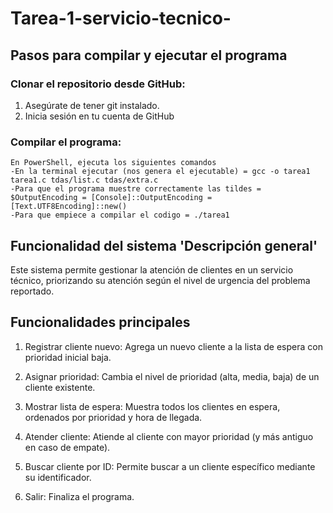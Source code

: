 # Tarea-1-servicio-tecnico-
## Pasos para compilar y ejecutar el programa

### Clonar el repositorio desde GitHub:
1) Asegúrate de tener git instalado.
2) Inicia sesión en tu cuenta de GitHub 

### Compilar el programa:
    En PowerShell, ejecuta los siguientes comandos
    -En la terminal ejecutar (nos genera el ejecutable) = gcc -o tarea1 tarea1.c tdas/list.c tdas/extra.c
    -Para que el programa muestre correctamente las tildes = $OutputEncoding = [Console]::OutputEncoding = [Text.UTF8Encoding]::new()
    -Para que empiece a compilar el codigo = ./tarea1


## Funcionalidad del sistema 'Descripción general'

Este sistema permite gestionar la atención de clientes en un servicio técnico, priorizando su atención según el nivel de urgencia del problema reportado.

## Funcionalidades principales

1) Registrar cliente nuevo: Agrega un nuevo cliente a la lista de espera con prioridad inicial baja.

2) Asignar prioridad: Cambia el nivel de prioridad (alta, media, baja) de un cliente existente.

3) Mostrar lista de espera: Muestra todos los clientes en espera, ordenados por prioridad y hora de llegada.

4) Atender cliente: Atiende al cliente con mayor prioridad (y más antiguo en caso de empate).

5) Buscar cliente por ID: Permite buscar a un cliente específico mediante su identificador.

6) Salir: Finaliza el programa.